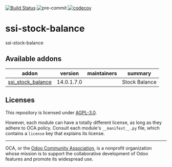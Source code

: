 [![Build Status](https://travis-ci.com/open-synergy/ssi-stock-balance.svg?branch=14.0)](https://travis-ci.com/open-synergy/ssi-stock-balance)
![pre-commit](https://github.com/open-synergy/ssi-stock-balance/actions/workflows/pre-commit.yml/badge.svg)
[![codecov](https://codecov.io/gh/open-synergy/ssi-stock-balance/branch/14.0/graph/badge.svg)](https://codecov.io/gh/open-synergy/ssi-stock-balance)

<!-- /!\ do not modify above this line -->

# ssi-stock-balance

ssi-stock-balance

<!-- /!\ do not modify below this line -->

<!-- prettier-ignore-start -->

[//]: # (addons)

Available addons
----------------
addon | version | maintainers | summary
--- | --- | --- | ---
[ssi_stock_balance](ssi_stock_balance/) | 14.0.1.7.0 |  | Stock Balance

[//]: # (end addons)

<!-- prettier-ignore-end -->

## Licenses

This repository is licensed under [AGPL-3.0](LICENSE).

However, each module can have a totally different license, as long as they adhere to OCA
policy. Consult each module's `__manifest__.py` file, which contains a `license` key
that explains its license.

----

OCA, or the [Odoo Community Association](http://odoo-community.org/), is a nonprofit
organization whose mission is to support the collaborative development of Odoo features
and promote its widespread use.
